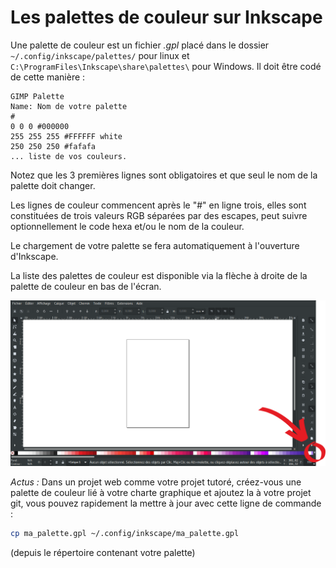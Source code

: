 # Les palettes de couleur sur Inkscape

Une palette de couleur est un fichier *.gpl* placé dans le dossier `~/.config/inkscape/palettes/` pour linux et `C:\ProgramFiles\Inkscape\share\palettes\` pour Windows. Il doit être codé de cette manière :

```text
GIMP Palette
Name: Nom de votre palette
#
0 0 0 #000000
255 255 255 #FFFFFF white
250 250 250 #fafafa
... liste de vos couleurs.
```

Notez que les 3 premières lignes sont obligatoires et que seul le nom de la palette doit changer.

Les lignes de couleur commencent après le "#" en ligne trois, elles sont constituées de trois valeurs RGB séparées par des escapes, peut suivre optionnellement le code hexa et/ou le nom de la couleur. 

Le chargement de votre palette se fera automatiquement à l'ouverture d'Inkscape.

La liste des palettes de couleur est disponible via la flèche à droite de la palette de couleur en bas de l'écran.

![palette d'inkscape](src/palette.png)

*Actus :* Dans un projet web comme votre projet tutoré, créez-vous une palette de couleur lié à votre charte graphique et ajoutez la à votre projet git, vous pouvez rapidement la mettre à jour avec cette ligne de commande :

```bash
cp ma_palette.gpl ~/.config/inkscape/ma_palette.gpl
```

(depuis le répertoire contenant votre palette)